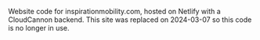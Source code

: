 Website code for inspirationmobility.com, hosted on Netlify with a CloudCannon backend. This site was replaced on 2024-03-07 so this code is no longer in use.
